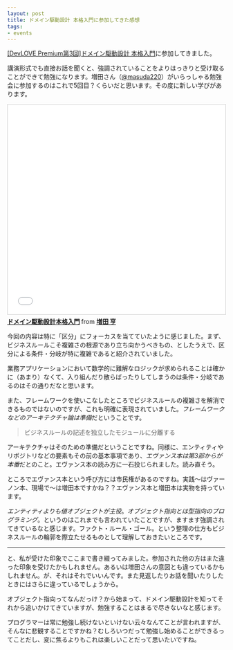 ```yaml
---
layout: post
title: ドメイン駆動設計 本格入門に参加してきた感想
tags: 
- events
---
```


[[DevLOVE Premium第3回]ドメイン駆動設計 本格入門](https://devlove.doorkeeper.jp/events/85247)に参加してきました。

講演形式でも直接お話を聞くと、強調されていることをよりはっきりと受け取ることができて勉強になります。増田さん（[@masuda220](https://twitter.com/masuda220)）がいらっしゃる勉強会に参加するのはこれで5回目？くらいだと思います。その度に新しい学びがあります。

<iframe src="//www.slideshare.net/slideshow/embed_code/key/DTt0qFQGcEy3Id" width="595" height="485" frameborder="0" marginwidth="0" marginheight="0" scrolling="no" style="border:1px solid #CCC; border-width:1px; margin-bottom:5px; max-width: 100%;" allowfullscreen> </iframe> <div style="margin-bottom:5px"> <strong> <a href="//www.slideshare.net/masuda220/ss-137608652" title="ドメイン駆動設計本格入門" target="_blank">ドメイン駆動設計本格入門</a> </strong> from <strong><a href="https://www.slideshare.net/masuda220" target="_blank">増田 亨</a></strong> </div>

今回の内容は特に「区分」にフォーカスを当てていたように感じました。まず、ビジネスルールこそ複雑さの根源であり立ち向かうべきもの、としたうえで、区分による条件・分岐が特に複雑であると紹介されていました。

業務アプリケーションにおいて数学的に難解なロジックが求められることは確かに（あまり）なくて、入り組んだり散らばったりしてしまうのは条件・分岐であるのはその通りだなと思います。

また、フレームワークを使いこなしたところでビジネスルールの複雑さを解消できるものではないのですが、これも明確に表現されていました。*フレームワークなどのアーキテクチャ論は準備*だということです。

> ビジネスルールの記述を独立したモジュールに分離する

アーキテクチャはそのための準備だということですね。同様に、エンティティやリポジトリなどの要素もその前の基本事項であり、*エヴァンス本は第3部からが本番*だとのこと。エヴァンス本の読み方に一石投じられました。読み直そう。

ところでエヴァンス本という呼び方には市民権があるのですね。実践～はヴァーノン本、現場で～は増田本ですかね？？エヴァンス本と増田本は実物を持っています。

*エンティティよりも値オブジェクトが主役*。*オブジェクト指向とは型指向のプログラミング*。というのはこれまでも言われていたことですが、ますます強調されてきているなと感じます。ファクト・ルール・ゴール。という整理の仕方もビジネスルールの輪郭を際立たせるものとして理解しておきたいところです。

----

と、私が受けた印象でここまで書き綴ってみました。参加された他の方はまた違った印象を受けたかもしれません。あるいは増田さんの意図とも違っているかもしれません。が、それはそれでいいんです。また見返したりお話を聞いたりしたときにはさらに違っているでしょうから。

オブジェクト指向ってなんだっけ？から始まって、ドメイン駆動設計を知ってそれから追いかけてきていますが、勉強することはまるで尽きないなと感じます。

プログラマーは常に勉強し続けないといけない云々なんてことが言われますが、そんなに悲観することですかね？むしろいつだって勉強し始めることができるってことだし、変に焦るよりもこれは楽しいことだって思いたいですね。